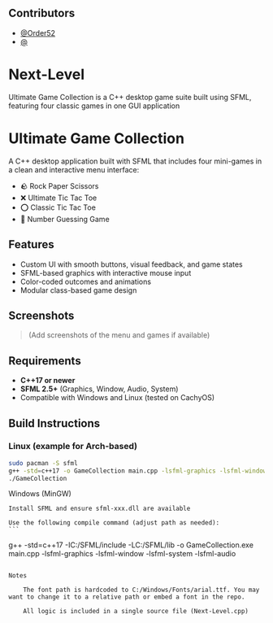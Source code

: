 ## Contributors

- [@Order52](https://github.com/Order52)  
- [@](https://github.com/)

# Next-Level
Ultimate Game Collection is a C++ desktop game suite built using SFML, featuring four classic games in one GUI application

# Ultimate Game Collection

A C++ desktop application built with SFML that includes four mini-games in a clean and interactive menu interface:

- 🪨 Rock Paper Scissors  
- ❌ Ultimate Tic Tac Toe  
- ⭕ Classic Tic Tac Toe  
- 🔢 Number Guessing Game

## Features

- Custom UI with smooth buttons, visual feedback, and game states
- SFML-based graphics with interactive mouse input
- Color-coded outcomes and animations
- Modular class-based game design

## Screenshots

> (Add screenshots of the menu and games if available)

## Requirements

- **C++17 or newer**
- **SFML 2.5+** (Graphics, Window, Audio, System)
- Compatible with Windows and Linux (tested on CachyOS)

## Build Instructions

### Linux (example for Arch-based)

```bash
sudo pacman -S sfml
g++ -std=c++17 -o GameCollection main.cpp -lsfml-graphics -lsfml-window -lsfml-system -lsfml-audio
./GameCollection
```

Windows (MinGW)

    Install SFML and ensure sfml-xxx.dll are available

    Use the following compile command (adjust path as needed):
    ```
g++ -std=c++17 -IC:/SFML/include -LC:/SFML/lib -o GameCollection.exe main.cpp -lsfml-graphics -lsfml-window -lsfml-system -lsfml-audio
```

Notes

    The font path is hardcoded to C:/Windows/Fonts/arial.ttf. You may want to change it to a relative path or embed a font in the repo.

    All logic is included in a single source file (Next-Level.cpp)

  
